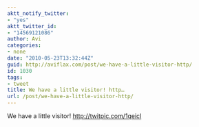 ```yaml
---
aktt_notify_twitter:
- "yes"
aktt_twitter_id:
- "14569121086"
author: Avi
categories:
- none
date: "2010-05-23T13:32:44Z"
guid: http://aviflax.com/post/we-have-a-little-visitor-http/
id: 1030
tags:
- tweet
title: We have a little visitor! http…
url: /post/we-have-a-little-visitor-http/
---
```

We have a little visitor! <a href="http://twitpic.com/1qeicl" rel="nofollow">http://twitpic.com/1qeicl</a>